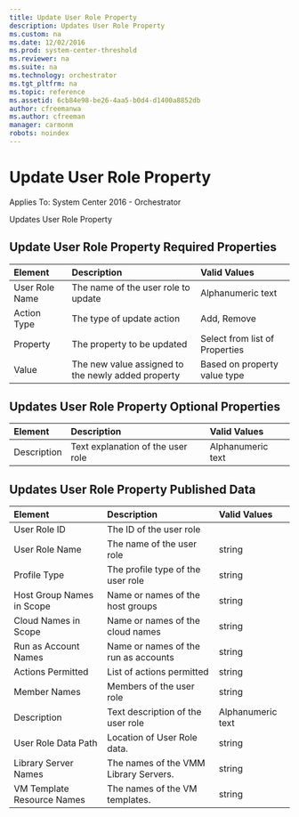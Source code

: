 ```yaml
---
title: Update User Role Property
description: Updates User Role Property
ms.custom: na
ms.date: 12/02/2016
ms.prod: system-center-threshold
ms.reviewer: na
ms.suite: na
ms.technology: orchestrator
ms.tgt_pltfrm: na
ms.topic: reference
ms.assetid: 6cb84e98-be26-4aa5-b0d4-d1400a8852db
author: cfreemanwa
ms.author: cfreeman
manager: carmonm
robots: noindex
---
```

# Update User Role Property

Applies To: System Center 2016 - Orchestrator

Updates User Role Property

## Update User Role Property Required Properties

| Element   | Description   | Valid Values   |
|:---|:---|:---|
| User Role Name | The name of the user role to update   | Alphanumeric text   |
| Action Type   | The type of update action   | Add, Remove   |
| Property   | The property to be updated   | Select from list of Properties |
| Value   | The new value assigned to the newly added property | Based on property value type   |

## Updates User Role Property Optional Properties

| Element   | Description   | Valid Values   |
|:---|:---|:---|
| Description | Text explanation of the user role | Alphanumeric text |

## Updates User Role Property Published Data

| Element   | Description   | Valid Values   |
|:---|:---|:---|
| User Role ID   | The ID of the user role   |   |
| User Role Name   | The name of the user role   | string   |
| Profile Type   | The profile type of the user role   | string   |
| Host Group Names in Scope  | Name or names of the host groups   | string   |
| Cloud Names in Scope   | Name or names of the cloud names   | string   |
| Run as Account Names   | Name or names of the run as accounts  | string   |
| Actions Permitted   | List of actions permitted   | string   |
| Member Names   | Members of the user role   | string   |
| Description   | Text description of the user role   | Alphanumeric text |
| User Role Data Path   | Location of User Role data.   | string   |
| Library Server Names   | The names of the VMM Library Servers. | string   |
| VM Template Resource Names | The names of the VM templates.   | string   |
